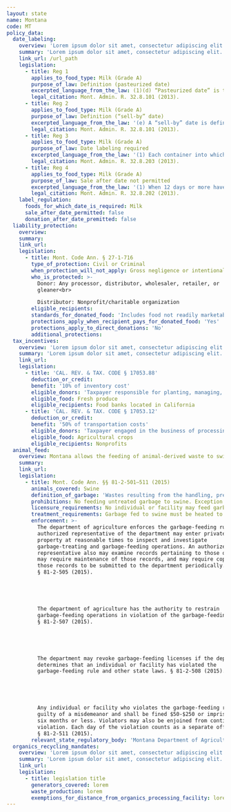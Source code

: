 ```yaml
---
layout: state
name: Montana
code: MT
policy_data:
  date_labeling:
    overview: 'Lorem ipsum dolor sit amet, consectetur adipiscing elit. Curabitur tellus mi, consequat at laoreet eget, vestibulum nec dolor. Vivamus volutpat quam ac quam bibendum rutrum.'
    summary: 'Lorem ipsum dolor sit amet, consectetur adipiscing elit. Curabitur tellus mi, consequat at laoreet eget, vestibulum nec dolor. Vivamus volutpat quam ac quam bibendum rutrum.'
    link_url: /url_path
    legislation:
      - title: Reg 1
        applies_to_food_type: Milk (Grade A)
        purpose_of_law: Definition (pasteurized date)
        excerpted_language_from_the_law: (1)(d) “Pasteurized date” is the same date a unit of milk completes pasteurization.
        legal_citation: Mont. Admin. R. 32.8.101 (2013).
      - title: Reg 2
        applies_to_food_type: Milk (Grade A)
        purpose_of_law: Definition (“sell-by” date)
        excerpted_language_from_the_law: '(e) A “sell-by” date is defined as the 12th consecutive day, never to exceed 288 hours, following pasteurization of a unit of milk.'
        legal_citation: Mont. Admin. R. 32.8.101 (2013).
      - title: Reg 3
        applies_to_food_type: Milk (Grade A)
        purpose_of_law: Date labeling required
        excerpted_language_from_the_law: '(1) Each container into which grade A pasteurized milk is placed for sale for public consumption must be marked with a pasteurized date and a sell-by date. (a) The sell-by and pasteurized date will be displayed in Arabic numerals or standard abbreviations for day and month, which shows the last day the milk may be sold as required by ARM 32.8.202.'
        legal_citation: Mont. Admin. R. 32.8.203 (2013).
      - title: Reg 4
        applies_to_food_type: Milk (Grade A)
        purpose_of_law: Sale after date not permitted
        excerpted_language_from_the_law: '(1) When 12 days or more have passed following pasteurization of a unit of grade A milk, there will be no quantities of that unit of milk sold or otherwise offered for public consumption. (2) No grade A pasteurized milk may be put in any container marked with a sell-by date which is more than 12 days after pasteurization of the milk for sale in Montana. (3) Unless otherwise agreed upon, the person who offers the milk for sale to the public is responsible for removing the milk at or before the expiration of the 12 days.'
        legal_citation: Mont. Admin. R. 32.8.202 (2013).
    label_regulation:
      foods_for_which_date_is_required: Milk
      sale_after_date_permitted: false
      donation_after_date_premitted: false
  liability_protection:
    overview:
    summary:
    link_url:
    legislation:
      - title: Mont. Code Ann. § 27-1-716
        type_of_protection: Civil or Criminal
        when_protection_will_not_apply: Gross negligence or intentional misconduct
        who_is_protected: >-
          Donor: Any processor, distributor, wholesaler, retailer, or
          gleaner<br>

          Distributor: Nonprofit/charitable organization
        eligible_recipients:
        standards_for_donated_food: 'Includes food not readily marketable due to appearance, freshness, grade, or surplus'
        protections_apply_when_recipient_pays_for_donated_food: 'Yes'
        protections_apply_to_direct_donations: 'No'
        additional_protections:
  tax_incentives:
    overview: 'Lorem ipsum dolor sit amet, consectetur adipiscing elit. Curabitur tellus mi, consequat at laoreet eget, vestibulum nec dolor. Vivamus volutpat quam ac quam bibendum rutrum.'
    summary: 'Lorem ipsum dolor sit amet, consectetur adipiscing elit. Curabitur tellus mi, consequat at laoreet eget, vestibulum nec dolor. Vivamus volutpat quam ac quam bibendum rutrum.'
    link_url:
    legislation:
      - title: 'CAL. REV. & TAX. CODE § 17053.88'
        deduction_or_credit:
        benefit: '10% of inventory cost'
        eligible_donors: 'Taxpayer responsible for planting, managing, and harvesting crops'
        eligible_food: Fresh produce
        eligible_recipients: Food banks located in California
      - title: 'CAL. REV. & TAX. CODE § 17053.12'
        deduction_or_credit:
        benefit: '50% of transportation costs'
        eligible_donors: 'Taxpayer engaged in the business of processing, distributing, or selling agricultural products'
        eligible_food: Agricultural crops
        eligible_recipients: Nonprofits
  animal_feed:
    overview: Montana allows the feeding of animal-derived waste to swine provided that it has been properly heat-treated and fed by a licensed facility. All other waste may be fed to swine without heat-treatment. Individuals may feed household garbage to their own swine without heat-treating it and without a permit.
    summary:
    link_url:
    legislation:
      - title: Mont. Code Ann. §§ 81-2-501–511 (2015)
        animals_covered: Swine
        definition_of_garbage: 'Wastes resulting from the handling, preparation, cooking, and consumption of animal products, including animal carcasses or parts of animal carcasses, or other refuse of any character that has been associated with any animal products, including animal carcasses or parts of animal carcasses. § 81-2-501 (2015).'
        prohibitions: No feeding untreated garbage to swine. Exception for individuals feeding household garbage to swine. § 81-2-502 (2015).
        licensure_requirements: No individual or facility may feed garbage to animals or treat garbage to feed to animals without first obtaining an annual license from the department of agriculture. An individual may feed household garbage to his or her own swine without obtaining a license. § 81-2-502 (2015).
        treatment_requirements: Garbage fed to swine must be heated to a temperature of 212 degrees Fahrenheit for at least 30 minutes or treated in some other manner approved by the department of agriculture. § 81-2-509 (2015).
        enforcement: >-
          The department of agriculture enforces the garbage-feeding rule. An
          authorized representative of the department may enter private or public
          property at reasonable times to inspect and investigate
          garbage-treating and garbage-feeding operations. An authorized
          representative also may examine records pertaining to those operations,
          may require maintenance of those records, and may require copies of
          those records to be submitted to the department periodically.
          § 81-2-505 (2015).





          The department of agriculture has the authority to restrain
          garbage-feeding operations in violation of the garbage-feeding rule.
          § 81-2-507 (2015).





          The department may revoke garbage-feeding licenses if the department
          determines that an individual or facility has violated the
          garbage-feeding rule and other state laws. § 81-2-508 (2015).





          Any individual or facility who violates the garbage-feeding rule is
          guilty of a misdemeanor and shall be fined $50-$250 or imprisoned for
          six months or less. Violators may also be enjoined from continuing such
          violation. Each day of the violation counts as a separate offense.
          § 81-2-511 (2015).
        relevant_state_regulatory_body: 'Montana Department of Agriculture (§ 81-2-505 (2015)), <a href="http://agr.mt.gov/>http://agr.mt.gov/</a>.'
  organics_recycling_mandates:
    overview: 'Lorem ipsum dolor sit amet, consectetur adipiscing elit. Curabitur tellus mi, consequat at laoreet eget, vestibulum nec dolor. Vivamus volutpat quam ac quam bibendum rutrum.'
    summary: 'Lorem ipsum dolor sit amet, consectetur adipiscing elit. Curabitur tellus mi, consequat at laoreet eget, vestibulum nec dolor. Vivamus volutpat quam ac quam bibendum rutrum.'
    link_url:
    legislation:
      - title: legislation title
        generators_covered: lorem
        waste_production: lorem
        exemptions_for_distance_from_organics_processing_facility: lorem
---
```

